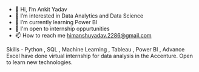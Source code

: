 - 👋 Hi, I’m Ankit Yadav
- 👀 I’m interested in Data Analytics and Data Science
- 🌱 I’m currently learning Power BI
- 💞 I'm open to internship oppurtunities
- 📫 How to reach me himanshuyadav.2286@gmail.com

Skills - Python , SQL , Machine Learning , Tableau , Power BI ,  Advance Excel
have done virtual internship for data analysis in the Accenture.
Open to learn new technologies.

<!---
ankit-yadav2286/ankit-yadav2286 is a ✨ special ✨ repository because its `README.md` (this file) appears on your GitHub profile.
You can click the Preview link to take a look at your changes.
--->
